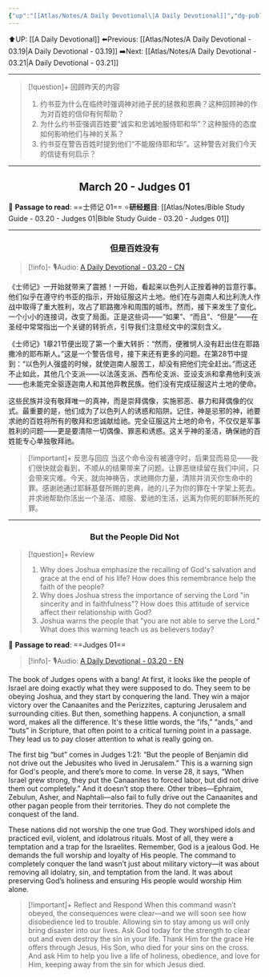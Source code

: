 ```yaml
---
{"up":"[[Atlas/Notes/A Daily Devotional\|A Daily Devotional]]","dg-publish":true,"permalink":"/atlas/notes/a-daily-devotional-03-20/","dgPassFrontmatter":true}
---
```


 ⬆️UP: [[A Daily Devotional]]
⬅️Previous: [[Atlas/Notes/A Daily Devotional - 03.19\|A Daily Devotional - 03.19]]
➡️Next: [[Atlas/Notes/A Daily Devotional - 03.21\|A Daily Devotional - 03.21]]

---

> [!question]+ 回顾昨天的内容
> 1. 约书亚为什么在临终时强调神对祂子民的拯救和恩典？这种回顾神的作为对百姓的信仰有何帮助？
> 2. 为什么约书亚强调百姓要“诚实和忠诚地服侍耶和华”？这种服侍的态度如何影响他们与神的关系？
> 3. 约书亚在警告百姓时提到他们“不能服侍耶和华”。这种警告对我们今天的信徒有何启示？



---
## <center>March 20 -  Judges 01</center>

📖 **Passage to read**: ==士师记 01==
⭐**研经题目**: [[Atlas/Notes/Bible Study Guide - 03.20 - Judges 01\|Bible Study Guide - 03.20 - Judges 01]]

---
### <center>但是百姓没有</center>

> [!info]- 🎙️Audio: [A Daily Devotional - 03.20 - CN]()

《士师记》一开始就带来了震撼！一开始，看起来以色列人正按着神的旨意行事。他们似乎在遵守约书亚的指示，开始征服这片土地。他们在与迦南人和比利洗人作战中取得了重大胜利，攻占了耶路撒冷和周围的城市。然而，接下来发生了变化。一个小小的连接词，改变了局面。正是这些词——“如果”、“而且”、“但是”——在圣经中常常指出一个关键的转折点，引导我们注意经文中的深刻含义。

《士师记》1章21节便出现了第一个重大转折：“然而，便雅悯人没有赶出住在耶路撒冷的耶布斯人。”这是一个警告信号，接下来还有更多的问题。在第28节中提到：“以色列人强盛的时候，就使迦南人服苦工，却没有把他们完全赶出。”而这还不止如此，其他几个支派——以法莲支派、西布伦支派、亚设支派和拿弗他利支派——也未能完全驱逐迦南人和其他异教民族。他们没有完成征服这片土地的使命。

这些民族并没有敬拜唯一的真神，而是崇拜偶像，实施邪恶、暴力和拜偶像的仪式。最重要的是，他们成为了以色列人的诱惑和陷阱。记住，神是忌邪的神，祂要求祂的百姓将所有的敬拜和忠诚献给祂。完全征服这片土地的命令，不仅仅是军事胜利的问题——更是要清除一切偶像、罪恶和诱惑。这关乎神的圣洁，确保祂的百姓能专心单独敬拜祂。

> [!important]+ 反思与回应
当这个命令没有被遵守时，后果显而易见——我们很快就会看到，不顺从的结果带来了问题。让罪恶继续留在我们中间，只会带来灾难。今天，就向神祷告，求祂赐你力量，清除并消灭你生命中的罪。感谢祂通过耶稣基督所赐的恩典，祂的儿子为你的罪在十字架上死去。并求祂帮助你活出一个圣洁、顺服、爱祂的生活，远离为你死的耶稣所死的罪。



---
### <center>But the People Did Not</center>

> [!question]+ Review
> 1. ⁠Why does Joshua emphasize the recalling of God's salvation and grace at the end of his life? How does this remembrance help the faith of the people?
> 2. ⁠Why does Joshua stress the importance of serving the Lord "in sincerity and in faithfulness"? How does this attitude of service affect their relationship with God?
> 3. Joshua warns the people that "you are not able to serve the Lord." What does this warning teach us as believers today?

📖 **Passage to read**: ==Judges 01==

> [!info]- 🎙️Audio: [A Daily Devotional - 03.20 - EN]()  

The book of Judges opens with a bang! At first, it looks like the people of Israel are doing exactly what they were supposed to do. They seem to be obeying Joshua, and they start by conquering the land. They win a major victory over the Canaanites and the Perizzites, capturing Jerusalem and surrounding cities. But then, something happens. A conjunction, a small word, makes all the difference. It's these little words, the “ifs,” “ands,” and “buts” in Scripture, that often point to a critical turning point in a passage. They lead us to pay closer attention to what is really going on.

The first big “but” comes in Judges 1:21: “But the people of Benjamin did not drive out the Jebusites who lived in Jerusalem.” This is a warning sign for God's people, and there’s more to come. In verse 28, it says, “When Israel grew strong, they put the Canaanites to forced labor, but did not drive them out completely.” And it doesn’t stop there. Other tribes—Ephraim, Zebulun, Asher, and Naphtali—also fail to fully drive out the Canaanites and other pagan people from their territories. They do not complete the conquest of the land.

These nations did not worship the one true God. They worshiped idols and practiced evil, violent, and idolatrous rituals. Most of all, they were a temptation and a trap for the Israelites. Remember, God is a jealous God. He demands the full worship and loyalty of His people. The command to completely conquer the land wasn’t just about military victory—it was about removing all idolatry, sin, and temptation from the land. It was about preserving God’s holiness and ensuring His people would worship Him alone.

> [!important]+ Reflect and Respond
When this command wasn’t obeyed, the consequences were clear—and we will soon see how disobedience led to trouble. Allowing sin to stay among us will only bring disaster into our lives. Ask God today for the strength to clear out and even destroy the sin in your life. Thank Him for the grace He offers through Jesus, His Son, who died for your sins on the cross. And ask Him to help you live a life of holiness, obedience, and love for Him, keeping away from the sin for which Jesus died.


































